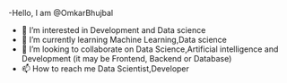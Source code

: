 -Hello, I am @OmkarBhujbal
- 👀 I’m interested in Development and Data science
- 🌱 I’m currently learning Machine Learning,Data science
- 💞️ I’m looking to collaborate on Data Science,Artificial intelligence and Development (it may be Frontend, Backend or Database)
- 📫 How to reach me Data Scientist,Developer

<!---
      I am Omkar bhujbal,Completed Computer Engineering Education in Sinhgad College.I have good Problem solving skill which is related to Technology as well as Day-to-day life. 
      I am here to Showcase my Machine Learning and Coding skill.Very.
--->
